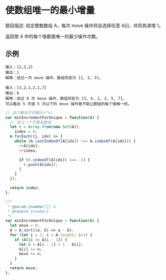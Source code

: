 # 使数组唯一的最小增量

题目描述:
给定整数数组 A，每次 move 操作将会选择任意 A[i]，并将其递增 1。

返回使 A 中的每个值都是唯一的最少操作次数。

## 示例

```
输入：[1,2,2]
输出：1
解释：经过一次 move 操作，数组将变为 [1, 2, 3]。
```

```
输入：[3,2,1,2,1,7]
输出：6
解释：经过 6 次 move 操作，数组将变为 [3, 4, 1, 2, 5, 7]。
可以看出 5 次或 5 次以下的 move 操作是不能让数组的每个值唯一的。
```

```javascript
// 这个解法不可取O(n^n)
var minIncrementForUnique = function(A) {
  // 定义一个不重复数组
  let r = Array.from(new Set(A)),
    index = 0;
  A.forEach((i, idx) => {
    while (A.lastIndexOf(A[idx]) !== A.indexOf(A[idx])) {
      ++A[idx];
      ++index;

      if (r.indexOf(A[idx]) === -1) {
        r.push(A[idx]);
      }
    }
  });

  return index;
};
```

```javascript
/**
 * @param {number[]} A
 * @return {number}
 */
var minIncrementForUnique = function(A) {
  let move = 0;
  A = A.sort((a, b) => a - b);
  for (let i = 1; i < A.length; i++) {
    if (A[i] <= A[i - 1]) {
      let n = A[i - 1] + 1 - A[i];
      A[i] += n;
      move += n;
    }
  }
  return move;
};
```
